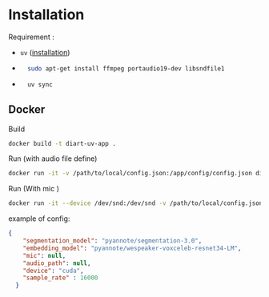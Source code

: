 
# Installation

Requirement :
- `uv` ([installation](https://docs.astral.sh/uv/getting-started/installation/)) 
- ```bash
    sudo apt-get install ffmpeg portaudio19-dev libsndfile1
    ```
- ```bash
    uv sync
    ``` 

## Docker 
Build 
```bash
docker build -t diart-uv-app .
```
Run  (with audio file define)
```bash
docker run -it -v /path/to/local/config.json:/app/config/config.json diart-uv-app uv run /app/src/cli/diarization.py
```
Run (With mic )
```bash
docker run -it --device /dev/snd:/dev/snd -v /path/to/local/config.json:/app/config/config.json diart-uv-app uv run /app/src/cli/diarization.py
```

example of config:
```json
{
    "segmentation_model": "pyannote/segmentation-3.0",
    "embedding_model": "pyannote/wespeaker-voxceleb-resnet34-LM",
    "mic": null,
    "audio_path": null,  
    "device": "cuda",
    "sample_rate" : 16000
  }
  
```